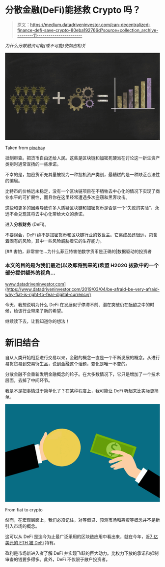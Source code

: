 # 分散金融(DeFi)能拯救 Crypto 吗？

> 原文：<https://medium.datadriveninvestor.com/can-decentralized-finance-defi-save-crypto-80eba192766d?source=collection_archive---------11----------------------->

*为什么分散融资可能(或不可能)使加密相关*

![](img/b146435f8a34c7a6a1e7c798e31c3f79.png)

Taken from [pixabay](https://pixabay.com/illustrations/success-strategy-business-solution-2081168/)

抵制审查。把货币自由还给人民。这些是区块链和加密死硬派在讨论这一新生资产类别时通常宣扬的一些承诺。

不幸的是，加密货币充其量被视为一种投机资产类别，最糟糕的是一种缺乏合法性的骗局。

比特币的价格远未稳定，没有一个区块链项目在不牺牲去中心化的情况下实现了商业水平的可扩展性，而且你在这里经常遭遇多次盗窃和黑客攻击。

这些和更多的因素导致许多人质疑区块链和加密货币是否是一个“失败的实验”，永远不会兑现其将去中心化带给大众的承诺。

进入**分权财务** (DeFi)。

不要误会，DeFi 绝不是加密货币和区块链行业的救世主。它离成品还很远，包含着固有的风险，其中一些风险威胁着它的生存能力。

[](https://www.datadriveninvestor.com/2019/03/04/be-afraid-be-very-afraid-why-fiat-is-right-to-fear-digital-currency/) [## 害怕，非常害怕...为什么菲亚特害怕数字货币是正确的|数据驱动的投资者

### 本文的目的是为我们最近(以及即将到来的)欧盟 H2020 拨款中的一个部分提供额外的视角…

www.datadriveninvestor.com](https://www.datadriveninvestor.com/2019/03/04/be-afraid-be-very-afraid-why-fiat-is-right-to-fear-digital-currency/) 

今天，我想说明为什么 DeFi 在发展似乎停滞不前、潜在突破仍在酝酿之中的时候，给该行业带来了新的希望。

继续读下去，让我知道你的想法！

# 新旧结合

自从人类开始相互进行交易以来，金融的概念一直是一个不断发展的概念。从进行易货贸易到交易衍生品，说到金融这个话题，变化是唯一不变的。

分散金融不会重新发明金融概念的轮子。在大多数情况下，它只是增加了一个技术层面，去掉了中间环节。

我是不是把事情过于简单化了？在某种程度上，我可能让 DeFi 听起来比实际更简单。

![](img/3e3a483410b0dba3e0fad0a4d4368ea6.png)

From fiat to crypto

然而，在宏观层面上，我们必须记住，对等借贷、预测市场和筹资等概念并不是新引入市场的概念。

这可以从 DeFi 是迄今为止最广泛采用的区块链应用中看出来，就在今年，近[7 亿美元的 ETH 被 DeFi](https://coincodex.com/article/6540/all-ethereum-held-in-decentralized-finance-surges-to-3-million-eth/) 持有。

盈利是市场新进入者了解 DeFi 并实现飞跃的巨大动力。比权力下放的承诺和抵制审查的钱要多得多。此外，DeFi 不仅限于散户投资者。
